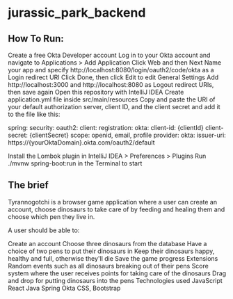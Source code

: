 # jurassic_park_backend

## How To Run: 

Create a free Okta Developer account
Log in to your Okta account and navigate to Applications > Add Application
Click Web and then Next
Name your app and specify http://localhost:8080/login/oauth2/code/okta as a Login redirect URI
Click Done, then click Edit to edit General Settings
Add http://localhost:3000 and http://localhost:8080 as Logout redirect URIs, then save again
Open this repository with IntelliJ IDEA
Create application.yml file inside src/main/resources
Copy and paste the URI of your default authorization server, client ID, and the client secret and add it to the file like this:

spring:
  security:
    oauth2:
      client:
        registration:
          okta:
            client-id: {clientId}
            client-secret: {clientSecret}
            scope: openid, email, profile
        provider:
          okta:
            issuer-uri: https://{yourOktaDomain}.okta.com/oauth2/default
            
Install the Lombok plugin in IntelliJ IDEA > Preferences > Plugins
Run ./mvnw spring-boot:run in the Terminal to start

## The brief
Tyrannogotchi is a browser game application where a user can create an account, choose dinosaurs to take care of by feeding and healing them and choose which pen they live in.

A user should be able to:

Create an account
Choose three dinosaurs from the database
Have a choice of two pens to put their dinosaurs in
Keep their dinosaurs happy, healthy and full, otherwise they'll die
Save the game progress
Extensions
Random events such as all dinosaurs breaking out of their pens
Score system where the user receives points for taking care of the dinosaurs
Drag and drop for putting dinosaurs into the pens
Technologies used
JavaScript
React
Java
Spring
Okta
CSS, Bootstrap
